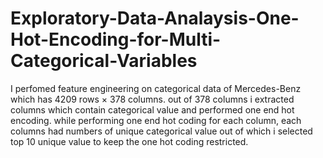 # Exploratory-Data-Analaysis-One-Hot-Encoding-for-Multi-Categorical-Variables

I perfomed feature engineering on categorical data of Mercedes-Benz which has 4209 rows × 378 columns.
out of 378 columns i extracted columns which contain categorical value and performed one end hot encoding.
while performing one end hot coding for each column, each columns had numbers of unique categorical value out of which i selected top 10 unique value to 
keep the one hot coding restricted.
